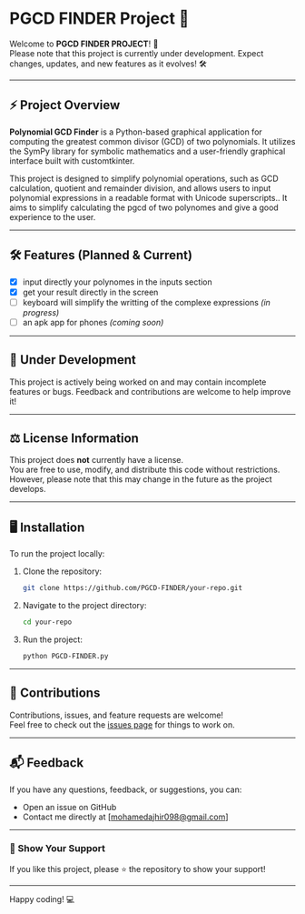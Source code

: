 # PGCD FINDER Project 🚀

Welcome to **PGCD FINDER PROJECT**! 🎉  
Please note that this project is currently under development. Expect changes, updates, and new features as it evolves! 🛠️  

---

## ⚡ Project Overview
**Polynomial GCD Finder** is a Python-based graphical application for computing the greatest common divisor (GCD) of two polynomials. It utilizes the SymPy library for symbolic mathematics and a user-friendly graphical interface built with customtkinter.

This project is designed to simplify polynomial operations, such as GCD calculation, quotient and remainder division, and allows users to input polynomial expressions in a readable format with Unicode superscripts.. It aims to simplify calculating the pgcd of two polynomes and give a good experience to the user.  

---

## 🛠 Features (Planned & Current)
- [x] input directly your polynomes in the inputs section  
- [x] get your result directly in the screen  
- [ ] keyboard will simplify the writting of the complexe expressions *(in progress)*  
- [ ] an apk app for phones *(coming soon)*  

---

## 🚧 Under Development
This project is actively being worked on and may contain incomplete features or bugs. Feedback and contributions are welcome to help improve it!  

---

## ⚖️ License Information
This project does **not** currently have a license.  
You are free to use, modify, and distribute this code without restrictions. However, please note that this may change in the future as the project develops.  

---

## 🖥️ Installation
To run the project locally:  

1. Clone the repository:  
   ```bash
   git clone https://github.com/PGCD-FINDER/your-repo.git
   ```  
2. Navigate to the project directory:  
   ```bash
   cd your-repo
   ```  
4. Run the project:  
   ```bash
   python PGCD-FINDER.py
   ```  

---

## 🤝 Contributions
Contributions, issues, and feature requests are welcome!  
Feel free to check out the [issues page](#) for things to work on.  

---

## 📬 Feedback
If you have any questions, feedback, or suggestions, you can:  
- Open an issue on GitHub  
- Contact me directly at [mohamedajhir098@gmail.com]  

---

### 🌟 Show Your Support
If you like this project, please ⭐ the repository to show your support!  

---

Happy coding! 💻

